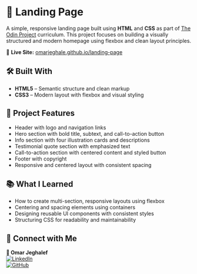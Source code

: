 # 🎯 Landing Page

A simple, responsive landing page built using **HTML** and **CSS** as part of [The Odin Project](https://www.theodinproject.com/) curriculum. This project focuses on building a visually structured and modern homepage using flexbox and clean layout principles.

🔗 **Live Site:** [omarjeghale.github.io/landing-page](https://omarjeghale.github.io/landing-page)

## 🛠️ Built With

- **HTML5** – Semantic structure and clean markup  
- **CSS3** – Modern layout with flexbox and visual styling  

## 📁 Project Features

- Header with logo and navigation links
- Hero section with bold title, subtext, and call-to-action button
- Info section with four illustration cards and descriptions
- Testimonial quote section with emphasized text
- Call-to-action section with centered content and styled button
- Footer with copyright
- Responsive and centered layout with consistent spacing

## 📚 What I Learned

- How to create multi-section, responsive layouts using flexbox
- Centering and spacing elements using containers
- Designing reusable UI components with consistent styles
- Structuring CSS for readability and maintainability

## 🔗 Connect with Me

**👤 Omar Jeghalef**  
[![LinkedIn](https://img.shields.io/badge/LinkedIn-blue?style=flat&logo=linkedin&logoColor=white)](https://www.linkedin.com/in/omar-jeghalef/)  
[![GitHub](https://img.shields.io/badge/GitHub-black?style=flat&logo=github&logoColor=white)](https://github.com/OmarJeghale)
